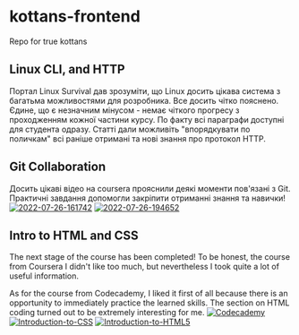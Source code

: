 # kottans-frontend
Repo for true kottans


## Linux CLI, and HTTP
Портал Linux Survival дав зрозуміти, що Linux досить цікава система з багатьма можливостями для розробника. Все досить чітко пояснено. Єдине, що є незначним мінусом - немає чіткого прогресу з проходженням кожної частини курсу. По факту всі параграфи доступні для студента одразу.
Статті дали можливіть "впорядкувати по поличкам" всі раніше отримані та нові знання про протокол HTTP.

## Git Collaboration
Досить цікаві відео на coursera прояснили деякі моменти пов'язані з Git.
Практичні завдання допомогли закріпити отриманні знання та навички!
<a href="https://ibb.co/X4RSK96"><img src="https://i.ibb.co/z5vGB1C/2022-07-26-161742.png" alt="2022-07-26-161742" border="0"></a>
<a href="https://ibb.co/vH9m6mh"><img src="https://i.ibb.co/SPS040c/2022-07-26-194652.png" alt="2022-07-26-194652" border="0"></a>


## Intro to HTML and CSS
The next stage of the course has been completed! To be honest, the course from Coursera I didn't like too much, but nevertheless I took quite a lot of useful information.

As for the course from Codecademy, I liked it first of all because there is an opportunity to immediately practice the learned skills. The section on HTML coding turned out to be extremely interesting for me.
<a href="https://ibb.co/vQwkMrr"><img src="https://i.ibb.co/7RYK0TT/Codecademy.png" alt="Codecademy" border="0"></a>
<a href="https://imgbb.com/"><img src="https://i.ibb.co/TTkpkqV/Introduction-to-CSS.png" alt="Introduction-to-CSS" border="0"></a>
<a href="https://ibb.co/gJxV5mm"><img src="https://i.ibb.co/x6NHpXX/Introduction-to-HTML5.png" alt="Introduction-to-HTML5" border="0"></a>